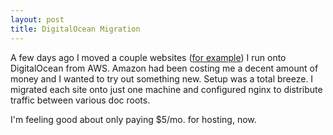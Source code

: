 ```yaml
---
layout: post
title: DigitalOcean Migration
---
```


A few days ago I moved a couple websites ([for example](http://isdickalive.com)) I run onto DigitalOcean from AWS. Amazon had been costing me a decent amount of money and I wanted to try out something new. Setup was a total breeze. I migrated each site onto just one machine and configured nginx to distribute traffic between various doc roots.

I'm feeling good about only paying $5/mo. for hosting, now.
